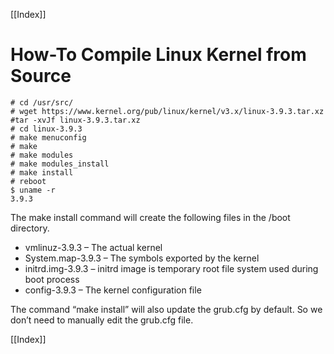[[Index]] 

# How-To Compile Linux Kernel from Source

```
# cd /usr/src/
# wget https://www.kernel.org/pub/linux/kernel/v3.x/linux-3.9.3.tar.xz
#tar -xvJf linux-3.9.3.tar.xz
# cd linux-3.9.3
# make menuconfig
# make
# make modules
# make modules_install
# make install
# reboot
$ uname -r
3.9.3
```
The make install command will create the following files in the /boot directory.

* vmlinuz-3.9.3 – The actual kernel
* System.map-3.9.3 – The symbols exported by the kernel
* initrd.img-3.9.3 – initrd image is temporary root file system used during boot process
* config-3.9.3 – The kernel configuration file

The command “make install” will also update the grub.cfg by default. So we don’t need to manually edit the grub.cfg file.

[[Index]] 

